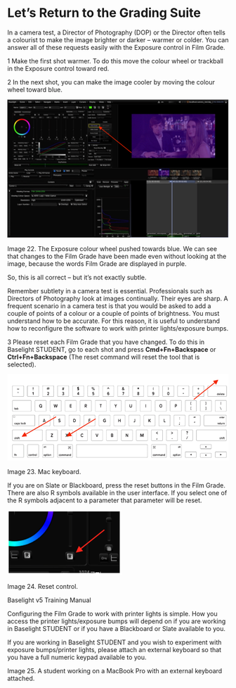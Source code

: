 # Let’s Return to the Grading Suite

In a camera test, a Director of Photography \(DOP\) or the Director often tells a colourist to make the image brighter or darker – warmer or colder. You can answer all of these requests easily with the Exposure control in Film Grade.

1  Make the first shot warmer. To do this move the colour wheel or trackball in the Exposure control toward red.

2  In the next shot, you can make the image cooler by moving the colour wheel toward blue.

![Image 22. The Exposure colour wheel pushed towards blue. We can see that changes to the Film Grade have been made even without looking at the image, because the words Film Grade are displayed in purple.](../.gitbook/assets/2021-09-24-01.49.49.png)

Image 22. The Exposure colour wheel pushed towards blue. We can see that changes to the Film Grade have been made even without looking at the image, because the words Film Grade are displayed in purple.

So, this is all correct – but it’s not exactly subtle.

Remember subtlety in a camera test is essential. Professionals such as Directors of Photography look at images continually. Their eyes are sharp. A frequent scenario in a camera test is that you would be asked to add a couple of points of a colour or a couple of points of brightness. You must understand how to be accurate. For this reason, it is useful to understand how to reconfigure the software to work with printer lights/exposure bumps.

3 Please reset each Film Grade that you have changed. To do this in Baselight STUDENT, go to each shot and press **Cmd+Fn+Backspace** or **Ctrl+Fn+Backspace** \(The reset command will reset the tool that is selected\).



![Image 23. Mac keyboard.](../.gitbook/assets/2021-09-24-01.51.02.png)

Image 23. Mac keyboard.

If you are on Slate or Blackboard, press the reset buttons in the Film Grade. There are also R symbols available in the user interface. If you select one of the R symbols adjacent to a parameter that parameter will be reset.



![](../.gitbook/assets/2021-10-06-00.20.31.png)

Image 24. Reset control.



Baselight v5 Training Manual

Configuring the Film Grade to work with printer lights is simple. How you access the printer lights/exposure bumps will depend on if you are working in Baselight STUDENT or if you have a Blackboard or Slate available to you.

If you are working in Baselight STUDENT and you wish to experiment with exposure bumps/printer lights, please attach an external keyboard so that you have a full numeric keypad available to you.

Image 25. A student working on a MacBook Pro with an external keyboard attached.

